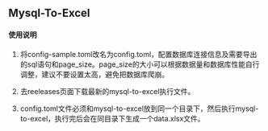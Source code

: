 ## Mysql-To-Excel

#### 使用说明

1. 将config-sample.toml改名为config.toml，配置数据库连接信息及需要导出的sql语句和page_size。page_size的大小可以根据数据量和数据库性能自行调整，建议不要设置太高，避免把数据库爬崩。

2. 去reeleases页面下载最新的mysql-to-excel执行文件。

3. config.toml文件必须和mysql-to-excel放到同一个目录下，然后执行mysql-to-excel，执行完后会在同目录下生成一个data.xlsx文件。